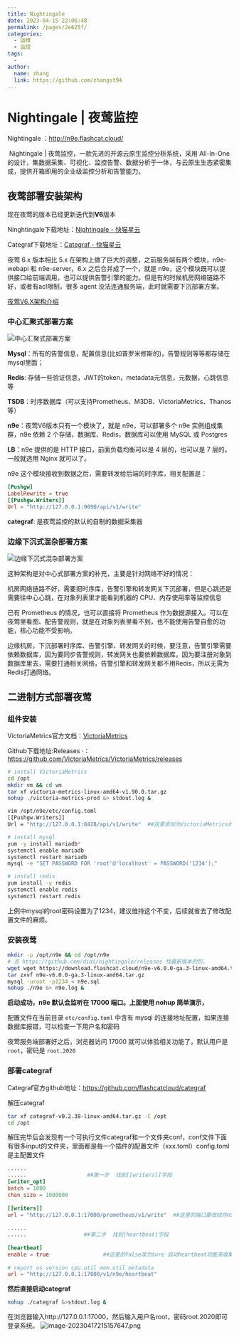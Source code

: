 ```yaml
---
title: Nightingale
date: 2023-04-15 22:06:48
permalink: /pages/2e625f/
categories:
  - 运维
  - 监控
tags:
  - 
author: 
  name: zhang
  link: https://github.com/zhangst94
---
```

# Nightingale | 夜莺监控

Nightingale ：http://n9e.flashcat.cloud/

​		Nightingale | 夜莺监控，一款先进的开源云原生监控分析系统，采用 All-In-One 的设计，集数据采集、可视化、监控告警、数据分析于一体，与云原生生态紧密集成，提供开箱即用的企业级监控分析和告警能力。    

## 夜莺部署安装架构

现在夜莺的版本已经更新迭代到**V6**版本

Ninghtingale下载地址：[Nightingale - 快猫星云 ](https://flashcat.cloud/download/nightingale/)

Categraf下载地址：[Categraf - 快猫星云](https://flashcat.cloud/download/categraf/)

夜莺 6.x 版本相比 5.x 在架构上做了巨大的调整，之前服务端有两个模块，n9e-webapi 和 n9e-server，6.x  之后合并成了一个，就是 n9e，这个模块既可以提供接口给前端调用，也可以提供告警引擎的能力。但是有的时候机房网络链路不好，或者有acl限制，很多 agent 没法连通服务端，此时就需要下沉部署方案。

[夜莺V6.X架构介绍](https://flashcat.cloud/blog/nightingale-v6-arch/)

### 中心汇聚式部署方案

![中心汇聚式部署方案](https://download.flashcat.cloud/ulric/20230327133406.png)

**Mysql**：所有的告警信息，配置信息(比如普罗米修斯的)，告警规则等等都存储在mysql里面；

**Redis**: 存储一些验证信息，JWT的token，metadata元信息，元数据，心跳信息等

**TSDB**：时序数据库（可以支持Prometheus、M3DB、VictoriaMetrics、Thanos等）

**n9e**：夜莺V6版本只有一个模块了，就是 n9e，可以部署多个 n9e 实例组成集群，n9e 依赖 2 个存储，数据库、Redis，数据库可以使用 MySQL 或 Postgres

**LB**：n9e 提供的是 HTTP 接口，前面负载均衡可以是 4 层的，也可以是 7 层的。一般就选用 Nginx 就可以了。

n9e 这个模块接收到数据之后，需要转发给后端的时序库，相关配置是：

```toml
[Pushgw]
LabelRewrite = true
[[Pushgw.Writers]] 
Url = "http://127.0.0.1:9090/api/v1/write"
```

**categraf**: 是夜莺监控的默认的自制的数据采集器

### 边缘下沉式混杂部署方案

![边缘下沉式混杂部署方案](https://download.flashcat.cloud/ulric/20230327135615.png)

这种架构是对中心式部署方案的补充，主要是针对网络不好的情况：

机房网络链路不好，需要把时序库，告警引擎和转发网关下沉部署，但是心跳还是需要往中心心跳，在对象列表里才能看到机器的 CPU、内存使用率等监控信息

已有 Prometheus 的情况，也可以直接将 Prometheus 作为数据源接入。可以在夜莺里看图、配告警规则，就是在对象列表里看不到，也不能使用告警自愈的功能，核心功能不受影响。

边缘机房，下沉部署时序库、告警引擎、转发网关的时候，要注意，告警引擎需要依赖数据库，因为要同步告警规则，转发网关也要依赖数据库，因为要注册对象到数据库里去，需要打通相关网络，告警引擎和转发网关都不用Redis，所以无需为Redis打通网络。

## 二进制方式部署夜莺

### 组件安装

VictoriaMetrics官方文档：[VictoriaMetrics](https://victoriametrics.com/)

Github下载地址:Releases ·：https://github.com/VictoriaMetrics/VictoriaMetrics/releases

```bash
# install VictoriaMetrics 
cd /opt
mkdir vm && cd vm
tar xf victoria-metrics-linux-amd64-v1.90.0.tar.gz
nohup ./victoria-metrics-prod &> stdout.log &

vim /opt/n9e/etc/config.toml
[[Pushgw.Writers]]
Url = "http://127.0.0.1:8428/api/v1/write"  ##这里添加为VictoriaMetrics的地址8428的端口

# install mysql
yum -y install mariadb*
systemctl enable mariadb
systemctl restart mariadb
mysql -e "SET PASSWORD FOR 'root'@'localhost' = PASSWORD('1234');"

# install redis
yum install -y redis
systemctl enable redis
systemctl restart redis
```

上例中mysql的root密码设置为了1234，建议维持这个不变，后续就省去了修改配置文件的麻烦。

### 安装夜莺

```bash
mkdir -p /opt/n9e && cd /opt/n9e
# 去 https://github.com/didi/nightingale/releases 找最新版本的包，
wget wget https://download.flashcat.cloud/n9e-v6.0.0-ga.3-linux-amd64.tar.gz
tar zxvf n9e-v6.0.0-ga.3-linux-amd64.tar.gz
mysql -uroot -p1234 < n9e.sql
nohup ./n9e &> n9e.log &
```

**启动成功，n9e 默认会监听在 17000 端口。上面使用 nohup 简单演示，**

配置文件在当前目录 `etc/config.toml` 中含有 mysql 的连接地址配置，如果连接数据库报错，可以检查一下用户名和密码

夜莺服务端部署好之后，浏览器访问 17000 就可以体验相关功能了，默认用户是 `root`，密码是 `root.2020`

### 部署categraf

 Categraf官方github地址：https://github.com/flashcatcloud/categraf

解压categraf

```bash
tar xf categraf-v0.2.38-linux-amd64.tar.gz -C /opt
cd /opt
```

解压完毕后会发现有一个可执行文件categraf和一个文件夹conf，conf文件下面有很多input的文件夹，里面都是每一个插件的配置文件（xxx.toml）config.toml是主配置文件
```toml
......
......                   ##第一步  找到[[writers]]字段
[writer_opt]
batch = 1000
chan_size = 1000000
 
[[writers]]
url = "http://127.0.0.1:17000/prometheus/v1/write"  ##这里的端口要改成你n9e启动的端口，默认的就是17000，
 
......
......                  ##第二步  找到[heartbeat]字段
 
[heartbeat]
enable = true                 ##这里的false改为ture 启动heartbeat功能来收集本台主机的信息
 
# report os version cpu.util mem.util metadata
url = "http://127.0.0.1:17000/v1/n9e/heartbeat"

```

**然后直接启动categraf** 

```bash
nohup ./categraf &>stdout.log &
```
在浏览器输入http://127.0.0.1:17000，然后输入用户名root，密码root.2020即可登录系统。
![image-20230417215157647.png](https://cdn.jsdelivr.net/gh/zhangst94/images/image-20230417215157647.png)
